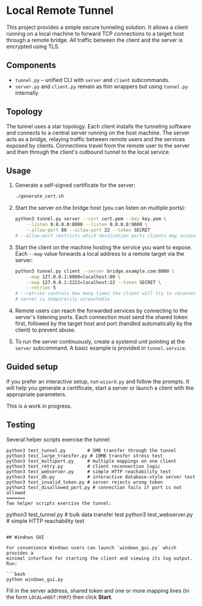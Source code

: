 # Local Remote Tunnel

This project provides a simple secure tunneling solution. It allows a client running on a local machine to forward TCP connections to a target host through a remote bridge. All traffic between the client and the server is encrypted using TLS.

## Components

- `tunnel.py` – unified CLI with `server` and `client` subcommands.
- `server.py` and `client.py` remain as thin wrappers but using `tunnel.py` internally.

## Topology

The tunnel uses a star topology. Each client installs the tunneling software
and connects to a central server running on the host machine. The server acts as
a bridge, relaying traffic between remote users and the services exposed by
clients. Connections travel from the remote user to the server and then through
the client's outbound tunnel to the local service.

## Usage

1. Generate a self‑signed certificate for the server:
   ```bash
   ./generate_cert.sh
   ```
2. Start the server on the bridge host (you can listen on multiple ports):
   ```bash
   python3 tunnel.py server --cert cert.pem --key key.pem \
       --listen 0.0.0.0:8000 --listen 0.0.0.0:9000 \
       --allow-port 80 --allow-port 22 --token SECRET
   # --allow-port restricts which destination ports clients may access
   ```
3. Start the client on the machine hosting the service you want to expose. Each
   `--map` value forwards a local address to a remote target via the server:
   ```bash
   python3 tunnel.py client --server bridge.example.com:8000 \
       --map 127.0.0.1:8080=localhost:80 \
       --map 127.0.0.1:2222=localhost:22 --token SECRET \
       --retries 5
   # --retries controls how many times the client will try to reconnect if the
   # server is temporarily unreachable
   ```
4. Remote users can reach the forwarded services by connecting to the server's
   listening ports. Each connection must send the shared token first, followed by
   the target host and port (handled automatically by the client) to prevent
   abuse.

5. To run the server continuously, create a systemd unit pointing at the `server` subcommand. A basic example is provided in `tunnel.service`.

## Guided setup

If you prefer an interactive setup, run `wizard.py` and follow the prompts. It
will help you generate a certificate, start a server or launch a client with the
appropriate parameters.

This is a work in progress.

## Testing

Several helper scripts exercise the tunnel:

```
python3 test_tunnel.py        # 5MB transfer through the tunnel
python3 test_large_transfer.py # 10MB transfer stress test
python3 test_multiport.py     # multiple mappings on one client
python3 test_retry.py         # client reconnection logic
python3 test_webserver.py     # simple HTTP reachability test
python3 test_db.py            # interactive database-style server test
python3 test_invalid_token.py # server rejects wrong token
python3 test_disallowed_port.py # connection fails if port is not allowed
=======
Two helper scripts exercise the tunnel:

```
python3 test_tunnel.py      # bulk data transfer test
python3 test_webserver.py   # simple HTTP reachability test
```

## Windows GUI

For convenience Windows users can launch `windows_gui.py` which provides a
minimal interface for starting the client and viewing its log output. Run:

```bash
python windows_gui.py
```

Fill in the server address, shared token and one or more mapping lines (in the
form `LOCAL=HOST:PORT`) then click **Start**.

